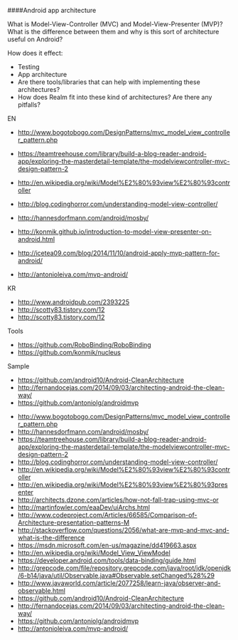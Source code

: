####Android app architecture

What is Model-View-Controller (MVC) and Model-View-Presenter (MVP)? What is the difference between them and why is this sort of architecture useful on Android?

How does it effect:

  * Testing
  * App architecture
  * Are there tools/libraries that can help with implementing these architectures?
  * How does Realm fit into these kind of architectures? Are there any pitfalls?


  EN
  * http://www.bogotobogo.com/DesignPatterns/mvc_model_view_controller_pattern.php
  * https://teamtreehouse.com/library/build-a-blog-reader-android-app/exploring-the-masterdetail-template/the-modelviewcontroller-mvc-design-pattern-2
  * http://en.wikipedia.org/wiki/Model%E2%80%93view%E2%80%93controller
  * http://blog.codinghorror.com/understanding-model-view-controller/

  * http://hannesdorfmann.com/android/mosby/
  * http://konmik.github.io/introduction-to-model-view-presenter-on-android.html
  * http://icetea09.com/blog/2014/11/10/android-apply-mvp-pattern-for-android/
  * http://antonioleiva.com/mvp-android/

  KR
  * http://www.androidpub.com/2393225
  * http://scotty83.tistory.com/12
  * http://scotty83.tistory.com/12

  Tools
  * https://github.com/RoboBinding/RoboBinding
  * https://github.com/konmik/nucleus

  Sample
  * https://github.com/android10/Android-CleanArchitecture
  * http://fernandocejas.com/2014/09/03/architecting-android-the-clean-way/
  * https://github.com/antoniolg/androidmvp



- http://www.bogotobogo.com/DesignPatterns/mvc_model_view_controller_pattern.php
- http://hannesdorfmann.com/android/mosby/
- https://teamtreehouse.com/library/build-a-blog-reader-android-app/exploring-the-masterdetail-template/the-modelviewcontroller-mvc-design-pattern-2
- http://blog.codinghorror.com/understanding-model-view-controller/
- http://en.wikipedia.org/wiki/Model%E2%80%93view%E2%80%93controller
- http://en.wikipedia.org/wiki/Model%E2%80%93view%E2%80%93presenter
- http://architects.dzone.com/articles/how-not-fall-trap-using-mvc-or
- http://martinfowler.com/eaaDev/uiArchs.html
- http://www.codeproject.com/Articles/66585/Comparison-of-Architecture-presentation-patterns-M
- http://stackoverflow.com/questions/2056/what-are-mvp-and-mvc-and-what-is-the-difference
- https://msdn.microsoft.com/en-us/magazine/dd419663.aspx
- http://en.wikipedia.org/wiki/Model_View_ViewModel
- https://developer.android.com/tools/data-binding/guide.html
- http://grepcode.com/file/repository.grepcode.com/java/root/jdk/openjdk/6-b14/java/util/Observable.java#Observable.setChanged%28%29
- http://www.javaworld.com/article/2077258/learn-java/observer-and-observable.html
- https://github.com/android10/Android-CleanArchitecture
- http://fernandocejas.com/2014/09/03/architecting-android-the-clean-way/
- https://github.com/antoniolg/androidmvp
- http://antonioleiva.com/mvp-android/
